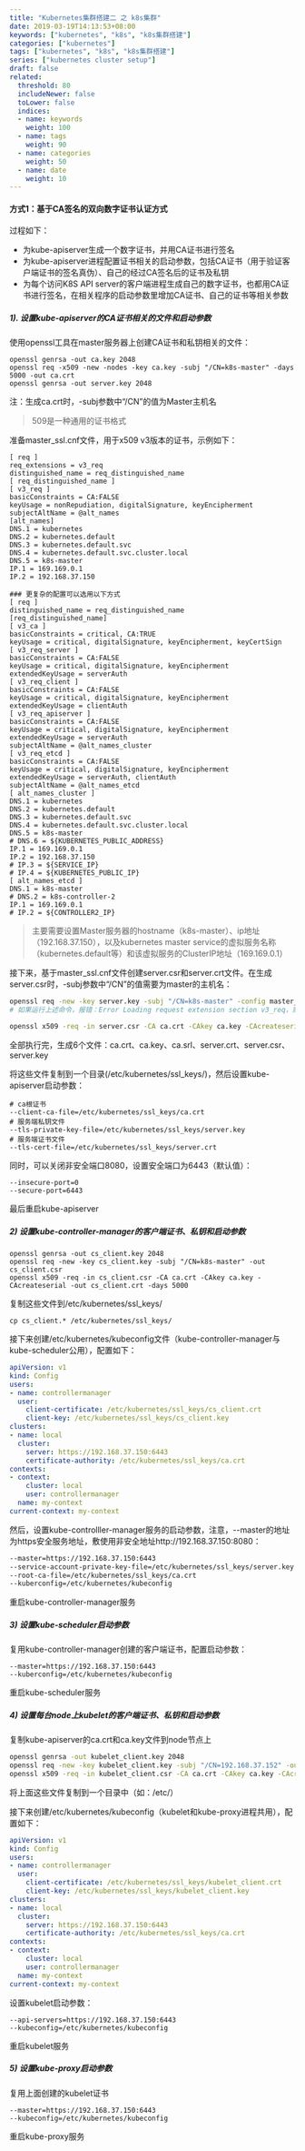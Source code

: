 ```yaml
---
title: "Kubernetes集群搭建二 之 k8s集群"
date: 2019-03-19T14:13:53+08:00
keywords: ["kubernetes", "k8s", "k8s集群搭建"]
categories: ["kubernetes"]
tags: ["kubernetes", "k8s", "k8s集群搭建"]
series: ["kubernetes cluster setup"]
draft: false
related:
  threshold: 80
  includeNewer: false
  toLower: false
  indices:
  - name: keywords
    weight: 100
  - name: tags
    weight: 90
  - name: categories
    weight: 50
  - name: date
    weight: 10
---
```



#### 方式1：基于CA签名的双向数字证书认证方式
过程如下：
- 为kube-apiserver生成一个数字证书，并用CA证书进行签名
- 为kube-apiserver进程配置证书相关的启动参数，包括CA证书（用于验证客户端证书的签名真伪）、自己的经过CA签名后的证书及私钥
- 为每个访问K8S API server的客户端进程生成自己的数字证书，也都用CA证书进行签名，在相关程序的启动参数里增加CA证书、自己的证书等相关参数

##### 1). 设置kube-apiserver的CA证书相关的文件和启动参数
使用openssl工具在master服务器上创建CA证书和私钥相关的文件：
```
openssl genrsa -out ca.key 2048
openssl req -x509 -new -nodes -key ca.key -subj "/CN=k8s-master" -days 5000 -out ca.crt
openssl genrsa -out server.key 2048
```
注：生成ca.crt时，-subj参数中“/CN”的值为Master主机名

> 509是一种通用的证书格式

准备master_ssl.cnf文件，用于x509 v3版本的证书，示例如下：
```
[ req ]
req_extensions = v3_req
distinguished_name = req_distinguished_name
[ req_distinguished_name ]
[ v3_req ]
basicConstraints = CA:FALSE
keyUsage = nonRepudiation, digitalSignature, keyEncipherment
subjectAltName = @alt_names
[alt_names]
DNS.1 = kubernetes
DNS.2 = kubernetes.default
DNS.3 = kubernetes.default.svc
DNS.4 = kubernetes.default.svc.cluster.local
DNS.5 = k8s-master
IP.1 = 169.169.0.1
IP.2 = 192.168.37.150

### 更复杂的配置可以选用以下方式
[ req ]
distinguished_name = req_distinguished_name
[req_distinguished_name]
[ v3_ca ]
basicConstraints = critical, CA:TRUE
keyUsage = critical, digitalSignature, keyEncipherment, keyCertSign
[ v3_req_server ]
basicConstraints = CA:FALSE
keyUsage = critical, digitalSignature, keyEncipherment
extendedKeyUsage = serverAuth
[ v3_req_client ]
basicConstraints = CA:FALSE
keyUsage = critical, digitalSignature, keyEncipherment
extendedKeyUsage = clientAuth
[ v3_req_apiserver ]
basicConstraints = CA:FALSE
keyUsage = critical, digitalSignature, keyEncipherment
extendedKeyUsage = serverAuth
subjectAltName = @alt_names_cluster
[ v3_req_etcd ]
basicConstraints = CA:FALSE
keyUsage = critical, digitalSignature, keyEncipherment
extendedKeyUsage = serverAuth, clientAuth
subjectAltName = @alt_names_etcd
[ alt_names_cluster ]
DNS.1 = kubernetes
DNS.2 = kubernetes.default
DNS.3 = kubernetes.default.svc
DNS.4 = kubernetes.default.svc.cluster.local
DNS.5 = k8s-master
# DNS.6 = ${KUBERNETES_PUBLIC_ADDRESS}
IP.1 = 169.169.0.1
IP.2 = 192.168.37.150
# IP.3 = ${SERVICE_IP}
# IP.4 = ${KUBERNETES_PUBLIC_IP}
[ alt_names_etcd ]
DNS.1 = k8s-master
# DNS.2 = k8s-controller-2
IP.1 = 169.169.0.1
# IP.2 = ${CONTROLLER2_IP}
```
> 主要需要设置Master服务器的hostname（k8s-master）、ip地址（192.168.37.150），以及kubernetes master service的虚拟服务名称（kubernetes.default等）和该虚拟服务的ClusterIP地址（169.169.0.1）

接下来，基于master_ssl.cnf文件创建server.csr和server.crt文件。在生成server.csr时，-subj参数中“/CN”的值需要为master的主机名：
```sh
openssl req -new -key server.key -subj "/CN=k8s-master" -config master_ssl.cnf -out server.csr
# 如果运行上述命令，报错：Error Loading request extension section v3_req，则需要检查.cnf文件是否书写正确

openssl x509 -req -in server.csr -CA ca.crt -CAkey ca.key -CAcreateserial -days 5000 -extensions v3_req -extfile master_ssl.cnf -out server.crt
```
全部执行完，生成6个文件：ca.crt、ca.key、ca.srl、server.crt、server.csr、server.key


将这些文件复制到一个目录(/etc/kubernetes/ssl_keys/)，然后设置kube-apiserver启动参数：
```
# ca根证书
--client-ca-file=/etc/kubernetes/ssl_keys/ca.crt
# 服务端私钥文件
--tls-private-key-file=/etc/kubernetes/ssl_keys/server.key
# 服务端证书文件
--tls-cert-file=/etc/kubernetes/ssl_keys/server.crt
```
同时，可以关闭非安全端口8080，设置安全端口为6443（默认值）：
```
--insecure-port=0
--secure-port=6443
```
最后重启kube-apiserver

##### 2) 设置kube-controller-manager的客户端证书、私钥和启动参数
```
openssl genrsa -out cs_client.key 2048
openssl req -new -key cs_client.key -subj "/CN=k8s-master" -out cs_client.csr
openssl x509 -req -in cs_client.csr -CA ca.crt -CAkey ca.key -CAcreateserial -out cs_client.crt -days 5000

```
复制这些文件到/etc/kubernetes/ssl_keys/
```
cp cs_client.* /etc/kubernetes/ssl_keys/
```

接下来创建/etc/kubernetes/kubeconfig文件（kube-controller-manager与kube-scheduler公用），配置如下：
```yaml
apiVersion: v1
kind: Config
users:
- name: controllermanager
  user:
    client-certificate: /etc/kubernetes/ssl_keys/cs_client.crt
    client-key: /etc/kubernetes/ssl_keys/cs_client.key
clusters:
- name: local
  cluster:
    server: https://192.168.37.150:6443
    certificate-authority: /etc/kubernetes/ssl_keys/ca.crt
contexts:
- context:
    cluster: local
    user: controllermanager
  name: my-context
current-context: my-context
```
然后，设置kube-controlller-manager服务的启动参数，注意，--master的地址为https安全服务地址，敷使用非安全地址http://192.168.37.150:8080：
```sh
--master=https://192.168.37.150:6443
--service-account-private-key-file=/etc/kubernetes/ssl_keys/server.key
--root-ca-file=/etc/kubernetes/ssl_keys/ca.crt
--kuberconfig=/etc/kubernetes/kubeconfig

```
重启kube-controller-manager服务


##### 3) 设置kube-scheduler启动参数
复用kube-controller-manager创建的客户端证书，配置启动参数：
```
--master=https://192.168.37.150:6443
--kuberconfig=/etc/kubernetes/kubeconfig
```
重启kube-scheduler服务

##### 4) 设置每台node上kubelet的客户端证书、私钥和启动参数
复制kube-apiserver的ca.crt和ca.key文件到node节点上
```sh
openssl genrsa -out kubelet_client.key 2048
openssl req -new -key kubelet_client.key -subj "/CN=192.168.37.152" -out kubelet_client.csr
openssl x509 -req -in kubelet_client.csr -CA ca.crt -CAkey ca.key -CAcreateserial -out kubelet_client.crt -days 5000

```
将上面这些文件复制到一个目录中（如：/etc/）

接下来创建/etc/kubernetes/kubeconfig（kubelet和kube-proxy进程共用），配置如下：
```yaml
apiVersion: v1
kind: Config
users:
- name: controllermanager
  user:
    client-certificate: /etc/kubernetes/ssl_keys/kubelet_client.crt
    client-key: /etc/kubernetes/ssl_keys/kubelet_client.key
clusters:
- name: local
  cluster:
    server: https://192.168.37.150:6443
    certificate-authority: /etc/kubernetes/ssl_keys/ca.crt
contexts:
- context:
    cluster: local
    user: controllermanager
  name: my-context
current-context: my-context

```

设置kubelet启动参数：
```
--api-servers=https://192.168.37.150:6443
--kubeconfig=/etc/kubernetes/kubeconfig
```
重启kubelet服务

##### 5) 设置kube-proxy启动参数
复用上面创建的kubelet证书
```
--master=https://192.168.37.150:6443
--kubeconfig=/etc/kubernetes/kubeconfig
```
重启kube-proxy服务



